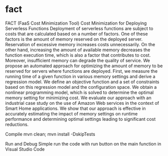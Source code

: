 # fact
FACT (FaaS Cost Minimization Tool)
Cost Minimization for Deploying Serverless Functions
Deployment of serverless functions are subject to costs that are calculated based on a number of factors. One of these factors is the amount of memory reserved on the deployed server. Reservation of excessive memory increases costs unnecessarily. On the other hand, increasing the amount of available memory decreases the function execution time, which is also a factor that contributes to cost. Moreover, insufficient memory can degrade the quality of service. We propose an automated approach for optimizing the amount of memory to be reserved for servers where functions are deployed. First, we measure the running time of a given function in various memory settings and derive a regression model. We define an objective function and a set of constraints based on this regression model and the configuration space. We obtain a nonlinear programming model, which is solved to determine the optimal memory setting for minimizing cost. We evaluate our approach with an industrial case study on the use of Amazon Web services in the context of Smart Home applications. We show that our approach is effective in accurately estimating the impact of memory settings on runtime performance and determining optimal settings leading to significant cost reductions.

Compile
mvn clean; mvn install -DskipTests

Run and Debug
Simple run the code with run button on the main function in Visual Studio Code
